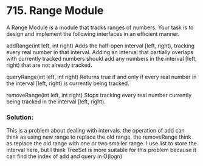 # 715. Range Module

A Range Module is a module that tracks ranges of numbers. Your task is to design and implement the following interfaces in an efficient manner.

addRange(int left, int right) Adds the half-open interval [left, right), tracking every real number in that interval. Adding an interval that partially overlaps with currently tracked numbers should add any numbers in the interval [left, right) that are not already tracked.


queryRange(int left, int right) Returns true if and only if every real number in the interval [left, right) is currently being tracked.


removeRange(int left, int right) Stops tracking every real number currently being tracked in the interval [left, right).

### Solution:
This is a problem about dealing with intervals. the operation of add can think as using new range to replace the old range, the removeRange think as replace the old range with one or two smaller range. I use list to store the interval here, but I think TreeSet is more suitable for this problem because it can find the index of add and query in O(logn)